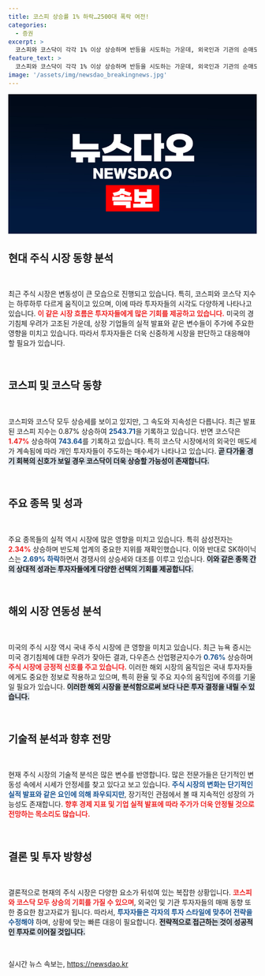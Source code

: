 ```yaml
---
title: 코스피 상승률 1% 하락…2500대 폭락 여전!
categories:
  - 증권
excerpt: >
  코스피와 코스닥이 각각 1% 이상 상승하며 반등을 시도하는 가운데, 외국인과 기관의 순매도 행렬이 이어지고 있다. 삼성전자는 AI 반도체 공급 소식으로 오름세를 보인 반면, 아모레퍼시픽은 실적 부진으로 급락했다. 오늘의 시장은 복원의 강도를 두고 긴장된 분위기가 감돌고 있다.
feature_text: >
  코스피와 코스닥이 각각 1% 이상 상승하며 반등을 시도하는 가운데, 외국인과 기관의 순매도 행렬이 이어지고 있다. 삼성전자는 AI 반도체 공급 소식으로 오름세를 보인 반면, 아모레퍼시픽은 실적 부진으로 급락했다. 오늘의 시장은 복원의 강도를 두고 긴장된 분위기가 감돌고 있다.
image: '/assets/img/newsdao_breakingnews.jpg'
---
```


<p><img src="/assets/img/newsdao_breakingnews.jpg" alt="ranknews 속보" /></p>

<h2 data-ke-size="size26">현대 주식 시장 동향 분석</h2>

<p data-ke-size="size16">&nbsp;</p>

<p>최근 주식 시장은 변동성이 큰 모습으로 진행되고 있습니다. 특히, 코스피와 코스닥 지수는 하루하루 다르게 움직이고 있으며, 이에 따라 투자자들의 시각도 다양하게 나타나고 있습니다. <b><span style="color: #ee2323;">이 같은 시장 흐름은 투자자들에게 많은 기회를 제공하고 있습니다.</span></b> 미국의 경기침체 우려가 고조된 가운데, 상장 기업들의 실적 발표와 같은 변수들이 주가에 주요한 영향을 미치고 있습니다. 따라서 투자자들은 더욱 신중하게 시장을 판단하고 대응해야 할 필요가 있습니다. </p>

<p data-ke-size="size16">&nbsp;</p>

<h2 data-ke-size="size26">코스피 및 코스닥 동향</h2>

<p data-ke-size="size16">&nbsp;</p>

<p>코스피와 코스닥 모두 상승세를 보이고 있지만, 그 속도와 지속성은 다릅니다. 최근 발표된 코스피 지수는 0.87% 상승하여 <b><span style="color: #1a5490;">2543.71</span></b>을 기록하고 있습니다. 반면 코스닥은 <b><span style="color: #ee2323;">1.47%</span></b> 상승하여 <b><span style="color: #1a5490;">743.64</span></b>를 기록하고 있습니다. 특히 코스닥 시장에서의 외국인 매도세가 계속됨에 따라 개인 투자자들이 주도하는 매수세가 나타나고 있습니다. <b><span style="background-color: #21538527;">곧 다가올 경기 회복의 신호가 보일 경우 코스닥이 더욱 상승할 가능성이 존재합니다.</span></b></p>

<p data-ke-size="size16">&nbsp;</p>

<h2 data-ke-size="size26">주요 종목 및 성과</h2>

<p data-ke-size="size16">&nbsp;</p>

<p>주요 종목들의 실적 역시 시장에 많은 영향을 미치고 있습니다. 특히 삼성전자는 <b><span style="color: #ee2323;">2.34%</span></b> 상승하며 반도체 업계의 중요한 지위를 재확인했습니다. 이와 반대로 SK하이닉스는 <b><span style="color: #1a5490;">2.69% 하락</span></b>하면서 경쟁사의 상승세와 대조를 이루고 있습니다. <b><span style="background-color: #21538527;">이와 같은 종목 간의 상대적 성과는 투자자들에게 다양한 선택의 기회를 제공합니다.</span></b></p>

<p data-ke-size="size16">&nbsp;</p>

<h2 data-ke-size="size26">해외 시장 연동성 분석</h2>

<p data-ke-size="size16">&nbsp;</p>

<p>미국의 주식 시장 역시 국내 주식 시장에 큰 영향을 미치고 있습니다. 최근 뉴욕 증시는 미국 경기침체에 대한 우려가 잦아든 결과, 다우존스 산업평균지수가 <b><span style="color: #1a5490;">0.76%</span></b> 상승하며 <b><span style="color: #ee2323;">주식 시장에 긍정적 신호를 주고 있습니다.</span></b> 이러한 해외 시장의 움직임은 국내 투자자들에게도 중요한 정보로 작용하고 있으며, 특히 환율 및 주요 지수의 움직임에 주의를 기울일 필요가 있습니다. <b><span style="background-color: #21538527;">이러한 해외 시장을 분석함으로써 보다 나은 투자 결정을 내릴 수 있습니다.</span></b></p>

<p data-ke-size="size16">&nbsp;</p>

<h2 data-ke-size="size26">기술적 분석과 향후 전망</h2>

<p data-ke-size="size16">&nbsp;</p>

<p>현재 주식 시장의 기술적 분석은 많은 변수를 반영합니다. 많은 전문가들은 단기적인 변동성 속에서 시세가 안정세를 찾고 있다고 보고 있습니다. <b><span style="color: #1a5490;">주식 시장의 변화는 단기적인 실적 발표와 같은 요인에 의해 좌우되지만</span></b>, 장기적인 관점에서 볼 때 지속적인 성장의 가능성도 존재합니다. <b><span style="color: #ee2323;">향후 경제 지표 및 기업 실적 발표에 따라 주가가 더욱 안정될 것으로 전망하는 목소리도 많습니다.</span></b></p>

<p data-ke-size="size16">&nbsp;</p>

<h2 data-ke-size="size26">결론 및 투자 방향성</h2>

<p data-ke-size="size16">&nbsp;</p>

<p>결론적으로 현재의 주식 시장은 다양한 요소가 뒤섞여 있는 복잡한 상황입니다. <b><span style="color: #ee2323;">코스피와 코스닥 모두 상승의 기회를 가질 수 있으며</span></b>, 외국인 및 기관 투자자들의 매매 동향 또한 중요한 참고자료가 됩니다. 따라서, <b><span style="color: #1a5490;">투자자들은 각자의 투자 스타일에 맞추어 전략을 수정해야</span></b> 하며, 상황에 맞는 빠른 대응이 필요합니다. <b><span style="background-color: #21538527;">전략적으로 접근하는 것이 성공적인 투자로 이어질 것입니다.</span></b></p>

<p data-ke-size="size16">&nbsp;</p>
실시간 뉴스 속보는, <a href="https://newsdao.kr" rel="dofollow">https://newsdao.kr</a>


